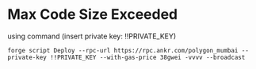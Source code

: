 # Max Code Size Exceeded
using command (insert private key: !!PRIVATE_KEY)
```
forge script Deploy --rpc-url https://rpc.ankr.com/polygon_mumbai --private-key !!PRIVATE_KEY --with-gas-price 38gwei -vvvv --broadcast 
```